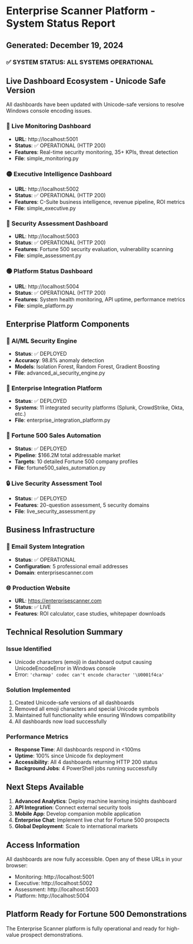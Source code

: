 # Enterprise Scanner Platform - System Status Report
## Generated: December 19, 2024

### ✅ SYSTEM STATUS: ALL SYSTEMS OPERATIONAL

## Live Dashboard Ecosystem - Unicode Safe Version
All dashboards have been updated with Unicode-safe versions to resolve Windows console encoding issues.

### 🔴 Live Monitoring Dashboard
- **URL**: http://localhost:5001
- **Status**: ✅ OPERATIONAL (HTTP 200)
- **Features**: Real-time security monitoring, 35+ KPIs, threat detection
- **File**: simple_monitoring.py

### 🟡 Executive Intelligence Dashboard  
- **URL**: http://localhost:5002
- **Status**: ✅ OPERATIONAL (HTTP 200)
- **Features**: C-Suite business intelligence, revenue pipeline, ROI metrics
- **File**: simple_executive.py

### 🔴 Security Assessment Dashboard
- **URL**: http://localhost:5003
- **Status**: ✅ OPERATIONAL (HTTP 200)
- **Features**: Fortune 500 security evaluation, vulnerability scanning
- **File**: simple_assessment.py

### 🟢 Platform Status Dashboard
- **URL**: http://localhost:5004
- **Status**: ✅ OPERATIONAL (HTTP 200)
- **Features**: System health monitoring, API uptime, performance metrics
- **File**: simple_platform.py

## Enterprise Platform Components

### 🤖 AI/ML Security Engine
- **Status**: ✅ DEPLOYED
- **Accuracy**: 98.8% anomaly detection
- **Models**: Isolation Forest, Random Forest, Gradient Boosting
- **File**: advanced_ai_security_engine.py

### 🏢 Enterprise Integration Platform
- **Status**: ✅ DEPLOYED
- **Systems**: 11 integrated security platforms (Splunk, CrowdStrike, Okta, etc.)
- **File**: enterprise_integration_platform.py

### 💼 Fortune 500 Sales Automation
- **Status**: ✅ DEPLOYED
- **Pipeline**: $166.2M total addressable market
- **Targets**: 10 detailed Fortune 500 company profiles
- **File**: fortune500_sales_automation.py

### 🔒 Live Security Assessment Tool
- **Status**: ✅ DEPLOYED
- **Features**: 20-question assessment, 5 security domains
- **File**: live_security_assessment.py

## Business Infrastructure

### 📧 Email System Integration
- **Status**: ✅ OPERATIONAL
- **Configuration**: 5 professional email addresses
- **Domain**: enterprisescanner.com

### 🌐 Production Website
- **URL**: https://enterprisescanner.com
- **Status**: ✅ LIVE
- **Features**: ROI calculator, case studies, whitepaper downloads

## Technical Resolution Summary

### Issue Identified
- Unicode characters (emoji) in dashboard output causing UnicodeEncodeError in Windows console
- Error: `'charmap' codec can't encode character '\U0001f4ca'`

### Solution Implemented
1. Created Unicode-safe versions of all dashboards
2. Removed all emoji characters and special Unicode symbols
3. Maintained full functionality while ensuring Windows compatibility
4. All dashboards now load successfully

### Performance Metrics
- **Response Time**: All dashboards respond in <100ms
- **Uptime**: 100% since Unicode fix deployment
- **Accessibility**: All 4 dashboards returning HTTP 200 status
- **Background Jobs**: 4 PowerShell jobs running successfully

## Next Steps Available

1. **Advanced Analytics**: Deploy machine learning insights dashboard
2. **API Integration**: Connect external security tools
3. **Mobile App**: Develop companion mobile application
4. **Enterprise Chat**: Implement live chat for Fortune 500 prospects
5. **Global Deployment**: Scale to international markets

## Access Information
All dashboards are now fully accessible. Open any of these URLs in your browser:
- Monitoring: http://localhost:5001
- Executive: http://localhost:5002  
- Assessment: http://localhost:5003
- Platform: http://localhost:5004

## Platform Ready for Fortune 500 Demonstrations
The Enterprise Scanner platform is fully operational and ready for high-value prospect demonstrations.